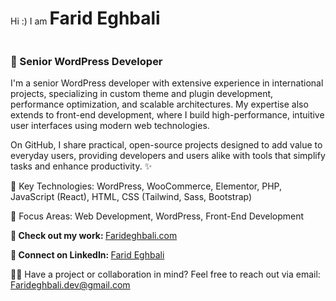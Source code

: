 <p style="display: inline-block">Hi :) I am</p>
<h1 style="display: inline-block">Farid Eghbali</h1>
<p>
<h3><b>🚀 Senior WordPress Developer</b></h3>
<p>
  I'm a senior WordPress developer with extensive experience in international projects, specializing in custom theme and
  plugin development, performance optimization, and scalable architectures. My expertise also extends to front-end
  development, where I build high-performance, intuitive user interfaces using modern web technologies.
</p>
<p>
  On GitHub, I share practical, open-source projects designed to add value to everyday users, providing developers and
  users alike with tools that simplify tasks and enhance productivity. ✨
</p>
<p> 🔹 Key Technologies: WordPress, WooCommerce, Elementor, PHP, JavaScript (React), HTML, CSS (Tailwind, Sass, Bootstrap) </p>
<p> 🔹 Focus Areas: Web Development, WordPress, Front-End Development </p>
<p><b> 📂 Check out my work: </b> <a href="https://farideghbali.com/"> Farideghbali.com </a></p>
<p><b> 🔗 Connect on LinkedIn: </b> <a href="https://www.linkedin.com/in/farideghbali/"> Farid Eghbali </a></p>
<p> 
👨‍💻 Have a project or collaboration in mind? Feel free to reach out via email:
<a href="mailto:farideghbali.dev@gmail.com"> Farideghbali.dev@gmail.com </a>
</p>